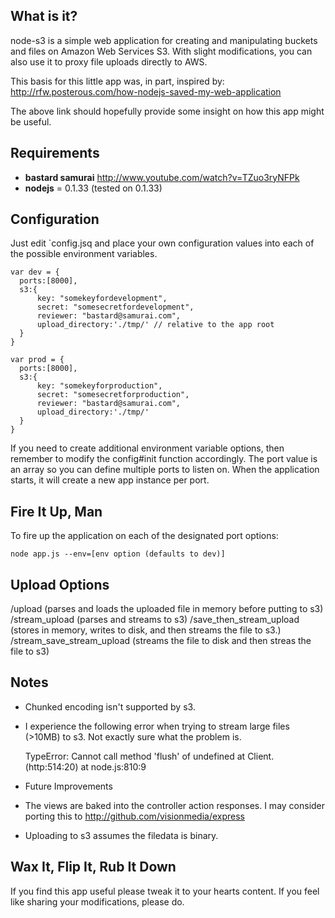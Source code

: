 ## What is it?

node-s3 is a simple web application for creating and manipulating buckets and files on Amazon Web Services S3. With slight modifications, you can also use it to proxy file uploads directly to AWS.

This basis for this little app was, in part, inspired by:
http://rfw.posterous.com/how-nodejs-saved-my-web-application

The above link should hopefully provide some insight on how this app might be useful.

## Requirements
* **bastard samurai** http://www.youtube.com/watch?v=TZuo3ryNFPk
* **nodejs** = 0.1.33 (tested on 0.1.33)

## Configuration 

Just edit `config.jsq and place your own configuration values into each of the possible environment variables.

    var dev = {
      ports:[8000],
      s3:{
          key: "somekeyfordevelopment",
          secret: "somesecretfordevelopment",
          reviewer: "bastard@samurai.com",
          upload_directory:'./tmp/' // relative to the app root
      }
    }

    var prod = {
      ports:[8000],
      s3:{
          key: "somekeyforproduction",
          secret: "somesecretforproduction",
          reviewer: "bastard@samurai.com",
          upload_directory:'./tmp/'
      }
    }

If you need to create additional environment variable options, then remember to modify the config#init function accordingly. The port value is an array so you can define multiple ports to listen on. When the application starts, it will create a new app instance per port.

## Fire It Up, Man 

To fire up the application on each of the designated port options:

    node app.js --env=[env option (defaults to dev)]

## Upload Options

/upload (parses and loads the uploaded file in memory before putting to s3)
/stream_upload (parses and streams to s3)
/save_then_stream_upload (stores in memory, writes to disk, and then streams the file to s3.)
/stream_save_stream_upload (streams the file to disk and then streas the file to s3)

## Notes

* Chunked encoding isn't supported by s3.

* I experience the following error when trying to stream large files (>10MB) to s3. Not exactly sure what the problem is. 

    TypeError: Cannot call method 'flush' of undefined
      at Client.<anonymous> (http:514:20)
      at node.js:810:9

* Future Improvements

* The views are baked into the controller action responses. I may consider porting this to http://github.com/visionmedia/express

* Uploading to s3 assumes the filedata is binary.

## Wax It, Flip It, Rub It Down
If you find this app useful please tweak it to your hearts content. If you feel like sharing your modifications, please do.
